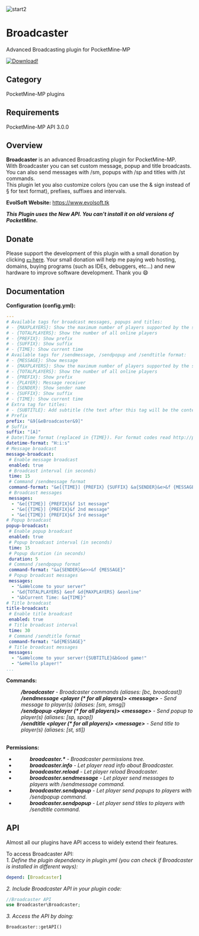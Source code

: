 ![start2](https://cloud.githubusercontent.com/assets/10303538/6315586/9463fa5c-ba06-11e4-8f30-ce7d8219c27d.png)

# Broadcaster

Advanced Broadcasting plugin for PocketMine-MP

[![Download!](https://user-images.githubusercontent.com/10297075/101246002-cb046780-3710-11eb-950f-ba06934b8138.png)](http://gestyy.com/er3dEU)

## Category

PocketMine-MP plugins

## Requirements

PocketMine-MP API 3.0.0

## Overview

**Broadcaster** is an advanced Broadcasting plugin for PocketMine-MP.<br>
With Broadcaster you can set custom message, popup and title broadcasts. You can also send messages with /sm, popups with /sp and titles with /st commands.<br>
This plugin let you also customize colors (you can use the & sign instead of § for text format), prefixes, suffixes and intervals.

**EvolSoft Website:** https://www.evolsoft.tk

***This Plugin uses the New API. You can't install it on old versions of PocketMine.***

## Donate

Please support the development of this plugin with a small donation by clicking [:dollar: here](https://www.paypal.com/cgi-bin/webscr?cmd=_donations&business=flavius.c.1999@gmail.com&lc=US&item_name=www.evolsoft.tk&no_note=0&cn=&curency_code=EUR&bn=PP-DonationsBF:btn_donateCC_LG.gif:NonHosted). 
Your small donation will help me paying web hosting, domains, buying programs (such as IDEs, debuggers, etc...) and new hardware to improve software development. Thank you :smile:

## Documentation

**Configuration (config.yml):**

```yaml
---
# Available tags for broadcast messages, popups and titles:
# - {MAXPLAYERS}: Show the maximum number of players supported by the server
# - {TOTALPLAYERS}: Show the number of all online players
# - {PREFIX}: Show prefix
# - {SUFFIX}: Show suffix
# - {TIME}: Show current time
# Available tags for /sendmessage, /sendpopup and /sendtitle format:
# - {MESSAGE}: Show message
# - {MAXPLAYERS}: Show the maximum number of players supported by the server
# - {TOTALPLAYERS}: Show the number of all online players
# - {PREFIX}: Show prefix
# - {PLAYER}: Message receiver
# - {SENDER}: Show sender name
# - {SUFFIX}: Show suffix
# - {TIME}: Show current time
# Extra tag for titles:
# - {SUBTITLE}: Add subtitle (the text after this tag will be the content of the subtitle) 
# Prefix
prefix: "&9[&eBroadcaster&9]"
# Suffix
suffix: "[A]"
# Date\Time format (replaced in {TIME}). For format codes read http://php.net/manual/en/datetime.formats.php
datetime-format: "H:i:s"
# Message broadcast
message-broadcast:
 # Enable message broadcast
 enabled: true
 # Broadcast interval (in seconds)
 time: 15
 # Command /sendmessage format
 command-format: "&e[{TIME}] {PREFIX} {SUFFIX} &a{SENDER}&e>&f {MESSAGE}"
 # Broadcast messages
 messages:
  - "&e[{TIME}] {PREFIX}&f 1st message"
  - "&e[{TIME}] {PREFIX}&f 2nd message"
  - "&e[{TIME}] {PREFIX}&f 3rd message"
# Popup broadcast
popup-broadcast:
 # Enable popup broadcast
 enabled: true
 # Popup broadcast interval (in seconds)
 time: 15
 # Popup duration (in seconds)
 duration: 5
 # Command /sendpopup format
 command-format: "&a{SENDER}&e>>&f {MESSAGE}"
 # Popup broadcast messages
 messages:
  - "&aWelcome to your server"
  - "&d{TOTALPLAYERS} &eof &d{MAXPLAYERS} &eonline"
  - "&bCurrent Time: &a{TIME}"
# Title broadcast
title-broadcast:
 # Enable title broadcast
 enabled: true
 # Title broadcast interval
 time: 30
 # Command /sendtitle format
 command-format: "&d{MESSAGE}"
 # Title broadcast messages
 messages:
  - "&aWelcome to your server!{SUBTITLE}&bGood game!"
  - "&eHello player!"
...
```

**Commands:**

<dd><b><i>/broadcaster</b> - Broadcaster commands (aliases: [bc, broadcast])</i></dd>
<dd><i><b>/sendmessage &lt;player (* for all players)&gt; &lt;message&gt;</b> - Send message to player(s) (aliases: [sm, smsg])</i></dd>
<dd><i><b>/sendpopup &lt;player (* for all players)&gt; &lt;message&gt;</b> - Send popup to player(s) (aliases: [sp, spop])</i></dd>
<dd><i><b>/sendtitle &lt;player (* for all players)&gt; &lt;message&gt;</b> - Send title to player(s) (aliases: [st, stl])</i></dd><br>

**Permissions:**

- <dd><i><b>broadcaster.*</b> - Broadcaster permissions tree.</i>
- <dd><i><b>broadcaster.info</b> - Let player read info about Broadcaster.</i>
- <dd><i><b>broadcaster.reload</b> - Let player reload Broadcaster.</i>
- <dd><i><b>broadcaster.sendmessage</b> - Let player send messages to players with /sendmessage command.</i>
- <dd><i><b>broadcaster.sendpopup</b> - Let player send popups to players with /sendpopup command.</i>
- <dd><i><b>broadcaster.sendpopup</b> - Let player send titles to players with /sendtitle command.</i>

## API

Almost all our plugins have API access to widely extend their features.

To access Broadcaster API:<br>
*1. Define the plugin dependency in plugin.yml (you can check if Broadcaster is installed in different ways):*

```yaml
depend: [Broadcaster]
```

*2. Include Broadcaster API in your plugin code:*

```php
//Broadcaster API
use Broadcaster\Broadcaster;
```

*3. Access the API by doing:*

```php
Broadcaster::getAPI()
```
